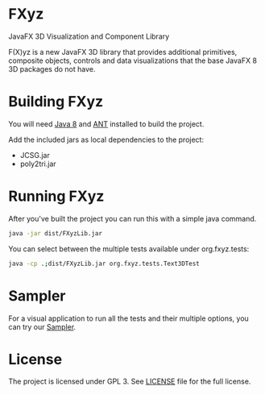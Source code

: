 FXyz
====

JavaFX 3D Visualization and Component Library

F(X)yz is a new JavaFX 3D library that provides additional primitives, composite objects, controls and data 
visualizations that the base JavaFX 8 3D packages do not have.

Building FXyz
====================

You will need [Java 8](http://www.oracle.com/technetwork/java/javase/downloads/index.html)
and [ANT](http://ant.apache.org/) installed to build the project. 

Add the included jars as local dependencies to the project:

 - JCSG.jar
 - poly2tri.jar

Running FXyz
===================

After you've built the project you can run this with a simple java command.

```bash
java -jar dist/FXyzLib.jar
```

You can select between the multiple tests available under org.fxyz.tests:

```bash
java -cp .;dist/FXyzLib.jar org.fxyz.tests.Text3DTest
```

Sampler
===================

For a visual application to run all the tests and their multiple options, you can 
try our [Sampler](https://github.com/FXyz/FXyz).

License
===================

The project is licensed under GPL 3. See [LICENSE](https://github.com/Birdasaur/FXyz/blob/master/LICENSE)
file for the full license.

